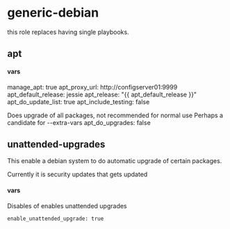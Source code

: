generic-debian
=================

this role replaces having single playbooks.

apt
---------

#### vars

   manage_apt: true
   apt_proxy_url: http://configserver01:9999
   apt_default_release: jessie
   apt_release: "{{ apt_default_release }}"
   apt_do_update_list: true
   apt_include_testing: false

Does upgrade of all packages, not recommended for normal use
Perhaps a candidate for --extra-vars
   apt_do_upgrades: false 

unattended-upgrades
----------------------

This enable a debian system to do automatic upgrade of certain packages.

Currently it is security updates that gets updated

#### vars

Disables of enables unattended upgrades

    enable_unattended_upgrade: true

